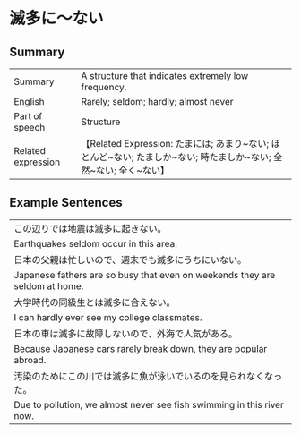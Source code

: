 # 滅多に～ない

## Summary

<table><tr>   <td>Summary</td>   <td>A structure that indicates extremely low frequency.</td></tr><tr>   <td>English</td>   <td>Rarely; seldom; hardly; almost never</td></tr><tr>   <td>Part of speech</td>   <td>Structure</td></tr><tr>   <td>Related expression</td>   <td>【Related Expression: たまには; あまり~ない; ほとんど~ない; たましか~ない; 時たましか~ない; 全然~ない; 全く~ない】</td></tr></table>

## Example Sentences

<table><tr><td>この辺りでは地震は滅多に起きない。</td></tr><tr><td>Earthquakes seldom occur in this area.</td></tr><tr><td>日本の父親は忙しいので、週末でも滅多にうちにいない。</td></tr><tr><td>Japanese fathers are so busy that even on weekends they are seldom at home.</td></tr><tr><td>大学時代の同級生とは滅多に合えない。</td></tr><tr><td>I can hardly ever see my college classmates.</td></tr><tr><td>日本の車は滅多に故障しないので、外海で人気がある。</td></tr><tr><td>Because Japanese cars rarely break down, they are popular abroad.</td></tr><tr><td>汚染のためにこの川では滅多に魚が泳いでいるのを見られなくなった。</td></tr><tr><td>Due to pollution, we almost never see fish swimming in this river now.</td></tr></table>

